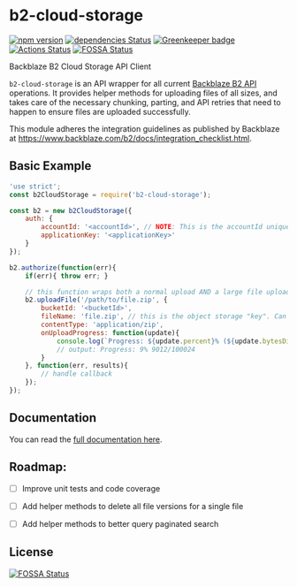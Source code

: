 # b2-cloud-storage
[![npm version](https://badge.fury.io/js/b2-cloud-storage.svg)](https://badge.fury.io/js/b2-cloud-storage)
[![dependencies Status](https://david-dm.org/nodecraft/b2-cloud-storage/status.svg)](https://david-dm.org/nodecraft/b2-cloud-storage)
[![Greenkeeper badge](https://badges.greenkeeper.io/nodecraft/b2-cloud-storage.svg)](https://greenkeeper.io/)
[![Actions Status](https://github.com/nodecraft/b2-cloud-storage/workflows/Test/badge.svg)](https://github.com/nodecraft/b2-cloud-storage/actions)
[![FOSSA Status](https://app.fossa.io/api/projects/git%2Bgithub.com%2Fnodecraft%2Fb2-cloud-storage.svg?type=shield)](https://app.fossa.io/projects/git%2Bgithub.com%2Fnodecraft%2Fb2-cloud-storage?ref=badge_shield)

Backblaze B2 Cloud Storage API Client

`b2-cloud-storage` is an API wrapper for all current [Backblaze B2 API](https://www.backblaze.com/b2/docs/) operations. It provides helper methods for uploading files of all sizes, and takes care of the necessary chunking, parting, and API retries that need to happen to ensure files are uploaded successfully.

This module adheres the integration guidelines as published by Backblaze at https://www.backblaze.com/b2/docs/integration_checklist.html.

## Basic Example

```javascript
'use strict';
const b2CloudStorage = require('b2-cloud-storage');

const b2 = new b2CloudStorage({
	auth: {
		accountId: '<accountId>', // NOTE: This is the accountId unique to the key
		applicationKey: '<applicationKey>'
	}
});

b2.authorize(function(err){
	if(err){ throw err; }

	// this function wraps both a normal upload AND a large file upload
	b2.uploadFile('/path/to/file.zip', {
		bucketId: '<bucketId>',
		fileName: 'file.zip', // this is the object storage "key". Can include a full path
		contentType: 'application/zip',
		onUploadProgress: function(update){
			console.log(`Progress: ${update.percent}% (${update.bytesDispatched}/${update.bytesTotal}`);
			// output: Progress: 9% 9012/100024
		}
	}, function(err, results){
		// handle callback
	});
});
```


## Documentation
You can read the [full documentation here](docs.md).

## Roadmap:
 - [ ] Improve unit tests and code coverage
 - [ ] Add helper methods to delete all file versions for a single file
 - [ ] Add helper methods to better query paginated search


## License
[![FOSSA Status](https://app.fossa.io/api/projects/git%2Bgithub.com%2Fnodecraft%2Fb2-cloud-storage.svg?type=large)](https://app.fossa.io/projects/git%2Bgithub.com%2Fnodecraft%2Fb2-cloud-storage?ref=badge_large)